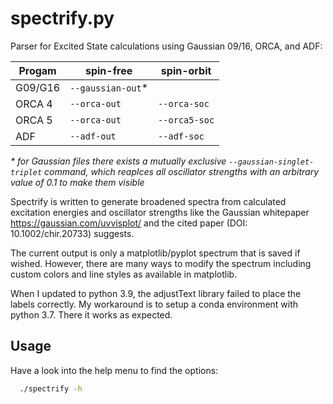 # spectrify.py
Parser for Excited State calculations using Gaussian 09/16, ORCA, and ADF:

| Progam  | spin-free | spin-orbit |
|---------|-----------|------------|
| G09/G16 | `--gaussian-out`* |   |
| ORCA 4  | `--orca-out` | `--orca-soc` |
| ORCA 5  | `--orca-out` | `--orca5-soc` |
| ADF     | `--adf-out` | `--adf-soc` |

*\* for Gaussian files there exists a mutually exclusive `--gaussian-singlet-triplet` command, which reaplces all oscillator strengths with an arbitrary value of 0.1 to make them visible*

Spectrify is written to generate broadened spectra from calculated excitation energies and oscillator strengths like
the Gaussian whitepaper https://gaussian.com/uvvisplot/ and the cited paper (DOI: 10.1002/chir.20733) suggests.

The current output is only a matplotlib/pyplot spectrum that is saved if wished.
However, there are many ways to modify the spectrum including custom colors and line styles as available in matplotlib.

When I updated to python 3.9, the adjustText library failed to place the labels correctly.
My workaround is to setup a conda environment with python 3.7.
There it works as expected.

## Usage
Have a look into the help menu to find the options:
```bash
  ./spectrify -h
```

